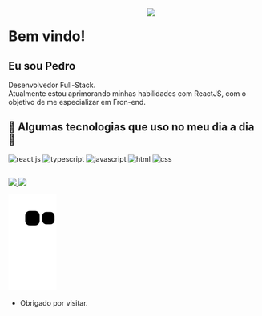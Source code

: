 <img align="right" width="45%" src="https://aniyuki.com/wp-content/uploads/2022/05/aniyuki-anya-spy-x-family-5.gif">

# Bem vindo!
## Eu sou Pedro
Desenvolvedor Full-Stack.<br>
Atualmente estou aprimorando minhas habilidades com ReactJS, com o objetivo de me especializar em Fron-end.

##

## :rocket: Algumas tecnologias que uso no meu dia a dia :rocket:
![react js](https://img.shields.io/badge/React-20232A?style=for-the-badge&logo=react&logoColor=61DAFB "React Js")
![typescript](https://img.shields.io/badge/TypeScript-007ACC?style=for-the-badge&logo=typescript&logoColor=white "TypeScript")
![javascript](https://img.shields.io/badge/JavaScript-323330?style=for-the-badge&logo=javascript&logoColor=F7DF1E "JavaScript")
![html](https://img.shields.io/badge/HTML5-E34F26?style=for-the-badge&logo=html5&logoColor=white "HTML")
![css](https://img.shields.io/badge/CSS3-1572B6?style=for-the-badge&logo=css3&logoColor=white "CSS")

##

<div>
  <a href = "mailto:alpha23@gmail.com"><img src="https://img.shields.io/badge/-Gmail-%23333?style=for-the-badge&logo=gmail&logoColor=white" target="_blank"</a>
  <a href="https://www.linkedin.com/in/pedro-ws" target="_blank"><img src="https://img.shields.io/badge/-LinkedIn-%230077B5?style=for-the-badge&logo=linkedin&logoColor=white" 
  target="_blank"></a> 
 
  ![Snake animation](https://github.com/rafaballerini/rafaballerini/blob/output/github-contribution-grid-snake.svg)
</div>

- Obrigado por visitar.
